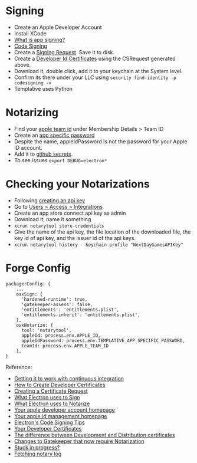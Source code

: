 
# Signing

- Create an Apple Developer Account
- Install XCode
- [What is app signing?](https://help.apple.com/xcode/mac/current/#/dev3a05256b8)
- [Code Signing](https://help.apple.com/xcode/mac/current/#/devfbe995ebf)
- Create a [Signing Request](https://developer.apple.com/help/account/create-certificates/create-a-certificate-signing-request). Save it to disk.
- Create a [Developer Id Certificates](https://developer.apple.com/help/account/create-certificates/create-developer-id-certificates/) using the CSRequest generated above.
- Download it, double click, add it to your keychain at the System level.
- Confirm its there under your LLC using `security find-identity -p codesigning -v`
- Templative uses Python 

# Notarizing

- Find your [apple team id](https://developer.apple.com/account) under Membership Details > Team ID
- Create an [app specific password](https://appleid.apple.com/account/manage)
- Despite the name, appleIdPassword is not the password for your Apple ID account.
- Add it to [github secrets](https://github.com/templative/templative-electron/settings/secrets/actions).
- To see issues `export DEBUG=electron*`

# Checking your Notarizations

- Following [creating an api key](https://developer.apple.com/documentation/appstoreconnectapi/creating_api_keys_for_app_store_connect_api)
- Go to [Users > Access > Integrations](https://appstoreconnect.apple.com/access/integrations/api)
- Create an app store connect api key as admin
- Download it, name it something
- `xcrun notarytool store-credentials`
- Give the name of the api key, the file location of the downloaded file, the key id of api key, and the issuer id of the api keys. 
- `xcrun notarytool history --keychain-profile "NextDayGamesAPIKey"`

# Forge Config

```
packagerConfig: {
    ...
    osxSign: {
      'hardened-runtime': true,
      'gatekeeper-assess': false,
      'entitlements': 'entitlements.plist',
      'entitlements-inherit': 'entitlements.plist',
    },
    osxNotarize: {
      tool: 'notarytool',
      appleId: process.env.APPLE_ID,
      appleIdPassword: process.env.TEMPLATIVE_APP_SPECIFIC_PASSWORD,
      teamId: process.env.APPLE_TEAM_ID
    },
}
```

Reference:
- [Getting it to work with continuous integration](https://shipshape.io/blog/signing-electron-apps-with-github-actions/)
- [How to Create Developer Certificates](https://developer.apple.com/help/account/create-certificates/create-developer-id-certificates/)
- [Creating a Certificate Request](https://developer.apple.com/help/account/create-certificates/create-a-certificate-signing-request)
- [What Electron uses to Sign](https://github.com/electron/osx-sign)
- [What Electron uses to Notarize](https://github.com/electron/osx-notarize)
- [Your apple developer account homepage](https://developer.apple.com/account)
- [Your apple id management homepage](https://appleid.apple.com/account/manage)
- [Electron's Code Signing Tips](https://www.electronjs.org/docs/latest/tutorial/code-signing)
- [Your Developer Certificates](https://developer.apple.com/account/resources/certificates/list)
- [The difference between Development and Distribution certificates](https://help.apple.com/xcode/mac/current/#/dev3a05256b8)
- [Changes to Gatekeeper that now require Notarization](https://developer.apple.com/developer-id/)
- [Stuck in progress?](https://forums.developer.apple.com/forums/thread/736977)
- [Fetching notary log](https://forums.developer.apple.com/forums/thread/705839)
